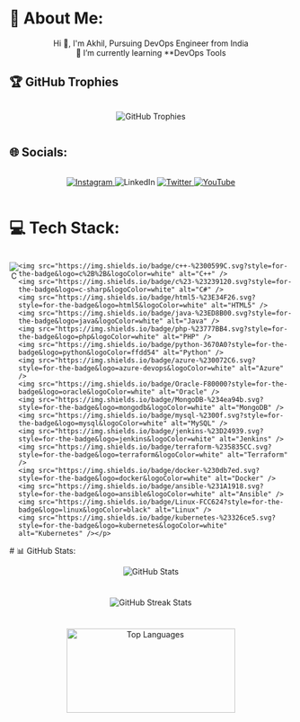
# 💫 About Me:
<p align="center">Hi 👋, I'm Akhil, Pursuing DevOps Engineer from India<br>🌱 I’m currently learning **DevOps Tools</p>

## 🏆 GitHub Trophies

 <div style="display: flex; justify-content: center;">
   <p align="center"> <img src="https://github-profile-trophy.vercel.app/?username=akhil2099&theme=juicyfresh&no-frame=true&no-bg=false&margin-w=4"alt="GitHub Trophies" /></p>
    <p align="center>"<img src="https://quotes-github-readme.vercel.app/api?type=vertical&theme=radical" alt="GitHub Quotes" /></p>
 </div>

## 🌐 Socials:
<div style="display: flex; justify-content: center;">
   <p align="center"><a href="https://instagram.com/shooto_gram">
      <img src="https://img.shields.io/badge/Instagram-%23E4405F.svg?logo=Instagram&logoColor=white" alt="Instagram" />
    </a>
    <a href="https://linkedin.com/in/akhil-v-953b04275"></a>
     <img src="https://img.shields.io/badge/LinkedIn-%230077B5.svg?logo=linkedin&logoColor=white" alt="LinkedIn" />
    </a>
   <a href="https://twitter.com/@zeuz1234567890">
     <img src="https://img.shields.io/badge/Twitter-%231DA1F2.svg?logo=Twitter&logoColor=white" alt="Twitter" />
    </a>
    <a href="https://youtube.com/@@shootogram7270">
<img src="https://img.shields.io/badge/YouTube-%23FF0000.svg?logo=YouTube&logoColor=white" alt="YouTube" />
    </a></p>
  </div>
  
# 💻 Tech Stack:
<div style="display: flex; justify-content: center;">
   <p align="center"> <img src="https://img.shields.io/badge/c-%2300599C.svg?style=for-the-badge&logo=c&logoColor=white" alt="C" />
    
    <img src="https://img.shields.io/badge/c++-%2300599C.svg?style=for-the-badge&logo=c%2B%2B&logoColor=white" alt="C++" />
    <img src="https://img.shields.io/badge/c%23-%23239120.svg?style=for-the-badge&logo=c-sharp&logoColor=white" alt="C#" />
    <img src="https://img.shields.io/badge/html5-%23E34F26.svg?style=for-the-badge&logo=html5&logoColor=white" alt="HTML5" />
    <img src="https://img.shields.io/badge/java-%23ED8B00.svg?style=for-the-badge&logo=java&logoColor=white" alt="Java" />
    <img src="https://img.shields.io/badge/php-%23777BB4.svg?style=for-the-badge&logo=php&logoColor=white" alt="PHP" />
    <img src="https://img.shields.io/badge/python-3670A0?style=for-the-badge&logo=python&logoColor=ffdd54" alt="Python" />
    <img src="https://img.shields.io/badge/azure-%230072C6.svg?style=for-the-badge&logo=azure-devops&logoColor=white" alt="Azure" />
    <img src="https://img.shields.io/badge/Oracle-F80000?style=for-the-badge&logo=oracle&logoColor=white" alt="Oracle" />
    <img src="https://img.shields.io/badge/MongoDB-%234ea94b.svg?style=for-the-badge&logo=mongodb&logoColor=white" alt="MongoDB" />
    <img src="https://img.shields.io/badge/mysql-%2300f.svg?style=for-the-badge&logo=mysql&logoColor=white" alt="MySQL" />
    <img src="https://img.shields.io/badge/jenkins-%23D24939.svg?style=for-the-badge&logo=jenkins&logoColor=white" alt="Jenkins" />
    <img src="https://img.shields.io/badge/terraform-%235835CC.svg?style=for-the-badge&logo=terraform&logoColor=white" alt="Terraform" />
    <img src="https://img.shields.io/badge/docker-%230db7ed.svg?style=for-the-badge&logo=docker&logoColor=white" alt="Docker" />
    <img src="https://img.shields.io/badge/ansible-%231A1918.svg?style=for-the-badge&logo=ansible&logoColor=white" alt="Ansible" />
    <img src="https://img.shields.io/badge/Linux-FCC624?style=for-the-badge&logo=linux&logoColor=black" alt="Linux" />
    <img src="https://img.shields.io/badge/kubernetes-%23326ce5.svg?style=for-the-badge&logo=kubernetes&logoColor=white" alt="Kubernetes" /></p>
  </div>
# 📊 GitHub Stats:
<div style="display: flex; flex-direction: column; align-items: center;">
    <div style="margin-bottom: 10px;">
    <p align="center">  <img src="https://github-readme-stats.vercel.app/api?username=akhil2099&theme=radical&hide_border=false&include_all_commits=true&count_private=false" alt="GitHub Stats" /></p>
    </div>
    <div style="margin-bottom: 10px;">
      <p align="center"><img src="https://github-readme-streak-stats.herokuapp.com/?user=akhil2099&theme=radical&hide_border=false" alt="GitHub Streak Stats" /></p>
    </div>
    <p align="center"> <img src="https://github-readme-stats.vercel.app/api/top-langs/?username=akhil2099&theme=radical&hide_border=false&include_all_commits=true&count_private=false&layout=compact" alt="Top Languages" width="300" height="150" /></p>
  </div>
